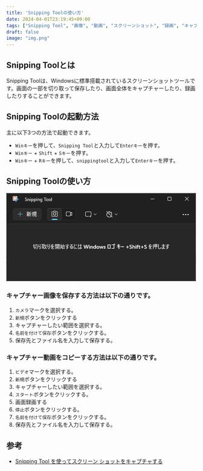 ```yaml
---
title: 'Snipping Toolの使い方'
date: 2024-04-01T23:19:45+09:00
tags: ["Snipping Tool", "画像", "動画", "スクリーンショット", "録画", "キャプチャー"]
draft: false
image: "img.png"
---
```


## Snipping Toolとは
Snipping Toolは、Windowsに標準搭載されているスクリーンショットツールです。画面の一部を切り取って保存したり、画面全体をキャプチャーしたり、録画したりすることができます。

## Snipping Toolの起動方法

主に以下3つの方法で起動できます。

- `Winキー`を押して、`Snipping Tool`と入力して`Enterキー`を押す。
- `Winキー` + `Shift` + `Sキー`を押す。
- `Winキー` + `Rキー`を押して、`snippingtool`と入力して`Enterキー`を押す。

## Snipping Toolの使い方
![img_1.png](img_1.png)

### キャプチャー画像を保存する方法は以下の通りです。

1. `カメラ`マークを選択する。
2. `新規`ボタンをクリックする
3. キャプチャーしたい範囲を選択する。
4. `名前を付けて保存`ボタンをクリックする。
5. 保存先とファイル名を入力して保存する。

### キャプチャー動画をコピーする方法は以下の通りです。

1. `ビデオ`マークを選択する。
2. `新規`ボタンをクリックする
3. キャプチャーしたい範囲を選択する。
4. `スタート`ボタンをクリックする。
5. 画面録画する
6. `停止`ボタンをクリックする。
7. `名前を付けて保存`ボタンをクリックする。
8. 保存先とファイル名を入力して保存する。

## 参考

- [Snipping Tool を使ってスクリーン ショットをキャプチャする](https://support.microsoft.com/ja-jp/windows/snipping-tool-%E3%82%92%E4%BD%BF%E3%81%A3%E3%81%A6%E3%82%B9%E3%82%AF%E3%83%AA%E3%83%BC%E3%83%B3-%E3%82%B7%E3%83%A7%E3%83%83%E3%83%88%E3%82%92%E3%82%AD%E3%83%A3%E3%83%97%E3%83%81%E3%83%A3%E3%81%99%E3%82%8B-00246869-1843-655f-f220-97299b865f6b)